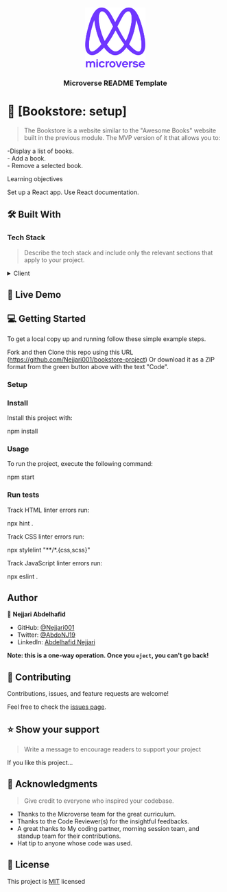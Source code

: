 <a name="readme-top"></a>

<div align="center">

  <img src="murple_logo.png" alt="logo" width="140"  height="auto" />
  <br/>

  <h3><b>Microverse README Template</b></h3>

</div>

<!-- PROJECT DESCRIPTION -->

# 📖 [Bookstore: setup] <a name="about-project"></a>

> The Bookstore is a website similar to the "Awesome Books" website built in the previous module. The MVP version of it that allows you to:


-Display a list of books. <br/> - Add a book.<br/>  - Remove a selected book.<br/>

Learning objectives

Set up a React app.
Use React documentation.

## 🛠 Built With <a name="built-with"></a>

### Tech Stack <a name="tech-stack"></a>

> Describe the tech stack and include only the relevant sections that apply to your project.

<details>
  <summary>Client</summary>
  <ul>
    <li><a href="https://reactjs.org/">HTML</a></li>
    <li><a href="https://reactjs.org/">CSS</a></li>
    <li><a href="https://reactjs.org/">React.js</a></li>
    Check the code with Linters tests.
  </ul>
</details>


<!-- LIVE DEMO -->

## 🚀 Live Demo <a name="live-demo"></a>

<!-- GETTING STARTED -->

## 💻 Getting Started <a name="getting-started"></a>

To get a local copy up and running follow these simple example steps.

Fork and then Clone this repo using this URL (https://github.com/Nejjari001/bookstore-project)
Or download it as a ZIP format from the green button above with the text "Code".

### Setup

### Install

Install this project with:

npm install

### Usage

To run the project, execute the following command:

npm start


### Run tests

Track HTML linter errors run:

npx hint .

Track CSS linter errors run:

npx stylelint "**/*.{css,scss}"

Track JavaScript linter errors run:

npx eslint .


## Author

👤 **Nejjari Abdelhafid**

- GitHub: [@Nejjari001](https://github.com/Nejjari001)
- Twitter: [@AbdoNJ19](https://https://twitter.com/AbdoNJ19)
- LinkedIn: [Abdelhafid Nejjari](https://www.linkedin.com/in/abdelhafid-nejjari/)

**Note: this is a one-way operation. Once you `eject`, you can't go back!**

<!-- CONTRIBUTING -->

## 🤝 Contributing <a name="contributing"></a>

Contributions, issues, and feature requests are welcome!

Feel free to check the [issues page](../../issues/).


<!-- SUPPORT -->

## ⭐️ Show your support <a name="support"></a>

> Write a message to encourage readers to support your project

If you like this project...

<!-- ACKNOWLEDGEMENTS -->

## 🙏 Acknowledgments <a name="acknowledgements"></a>

> Give credit to everyone who inspired your codebase.

- Thanks to the Microverse team for the great curriculum.
- Thanks to the Code Reviewer(s) for the insightful feedbacks.
- A great thanks to My coding partner, morning session team, and standup team for their contributions.
- Hat tip to anyone whose code was used.


<!-- LICENSE -->

## 📝 License <a name="license"></a>

This project is [MIT](LICENSE) licensed
